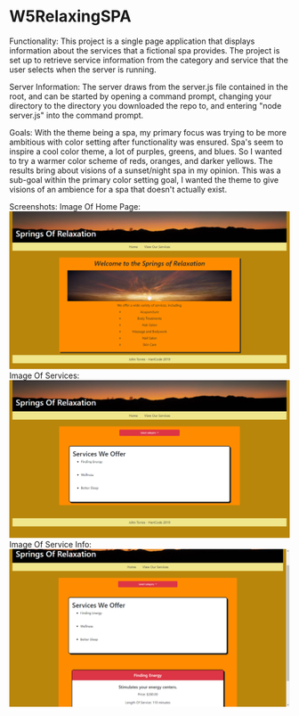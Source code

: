 # W5RelaxingSPA

Functionality:
This project is a single page application that displays information about the services that a fictional spa provides. The project is set up to retrieve service information from the category and service that the user selects when the server is running.

Server Information:
The server draws from the server.js file contained in the root, and can be started by opening a command prompt, changing your directory to the directory you downloaded the repo to, and entering "node server.js" into the command prompt.

Goals:
With the theme being a spa, my primary focus was trying to be more ambitious with color setting after functionality was ensured. Spa's seem to inspire a cool color theme, a lot of purples, greens, and blues. So I wanted to try a warmer color scheme of reds, oranges, and darker yellows. The results bring about visions of a sunset/night spa in my opinion. This was a sub-goal within the primary color setting goal, I wanted the theme to give visions of an ambience for a spa that doesn't actually exist.

Screenshots:
Image Of Home Page:
![Image of Home Page](/public/images/screenshot1home.png)
Image Of Services:
![Image of Services](/public/images/screenshot2services.png)
Image Of Service Info:
![Image of Service Info](/public/images/screenshot3serviceinfo.png)
